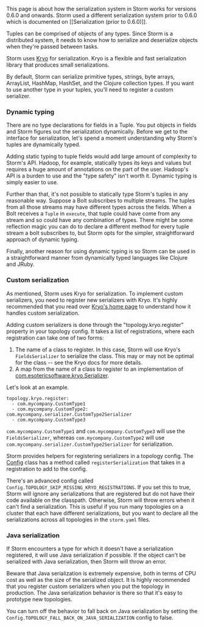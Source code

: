 This page is about how the serialization system in Storm works for versions 0.6.0 and onwards. Storm used a different serialization system prior to 0.6.0 which is documented on [[Serialization (prior to 0.6.0)]]. 

Tuples can be comprised of objects of any types. Since Storm is a distributed system, it needs to know how to serialize and deserialize objects when they're passed between tasks.

Storm uses [Kryo](http://code.google.com/p/kryo/) for serialization. Kryo is a flexible and fast serialization library that produces small serializations.

By default, Storm can serialize primitive types, strings, byte arrays, ArrayList, HashMap, HashSet, and the Clojure collection types. If you want to use another type in your tuples, you'll need to register a custom serializer.

### Dynamic typing

There are no type declarations for fields in a Tuple. You put objects in fields and Storm figures out the serialization dynamically. Before we get to the interface for serialization, let's spend a moment understanding why Storm's tuples are dynamically typed.

Adding static typing to tuple fields would add large amount of complexity to Storm's API. Hadoop, for example, statically types its keys and values but requires a huge amount of annotations on the part of the user. Hadoop's API is a burden to use and the "type safety" isn't worth it. Dynamic typing is simply easier to use.

Further than that, it's not possible to statically type Storm's tuples in any reasonable way. Suppose a Bolt subscribes to multiple streams. The tuples from all those streams may have different types across the fields. When a Bolt receives a `Tuple` in `execute`, that tuple could have come from any stream and so could have any combination of types. There might be some reflection magic you can do to declare a different method for every tuple stream a bolt subscribes to, but Storm opts for the simpler, straightforward approach of dynamic typing.

Finally, another reason for using dynamic typing is so Storm can be used in a straightforward manner from dynamically typed languages like Clojure and JRuby.

### Custom serialization

As mentioned, Storm uses Kryo for serialization. To implement custom serializers, you need to register new serializers with Kryo. It's highly recommended that you read over [Kryo's home page](http://code.google.com/p/kryo/) to understand how it handles custom serialization.

Adding custom serializers is done through the "topology.kryo.register" property in your topology config. It takes a list of registrations, where each registration can take one of two forms:

1. The name of a class to register. In this case, Storm will use Kryo's `FieldsSerializer` to serialize the class. This may or may not be optimal for the class -- see the Kryo docs for more details.
2. A map from the name of a class to register to an implementation of [com.esotericsoftware.kryo.Serializer](http://kryo.googlecode.com/svn/api/com/esotericsoftware/kryo/Serializer.html). 

Let's look at an example.

```
topology.kryo.register:
  - com.mycompany.CustomType1
  - com.mycompany.CustomType2: com.mycompany.serializer.CustomType2Serializer
  - com.mycompany.CustomType3
```

`com.mycompany.CustomType1` and `com.mycompany.CustomType3` will use the `FieldsSerializer`, whereas `com.mycompany.CustomType2` will use `com.mycompany.serializer.CustomType2Serializer` for serialization.

Storm provides helpers for registering serializers in a topology config. The [Config](http://nathanmarz.github.com/storm/doc/backtype/storm/Config.html) class has a method called `registerSerialization` that takes in a registration to add to the config.

There's an advanced config called `Config.TOPOLOGY_SKIP_MISSING_KRYO_REGISTRATIONS`. If you set this to true, Storm will ignore any serializations that are registered but do not have their code available on the classpath. Otherwise, Storm will throw errors when it can't find a serialization. This is useful if you run many topologies on a cluster that each have different serializations, but you want to declare all the serializations across all topologies in the `storm.yaml` files.

### Java serialization

If Storm encounters a type for which it doesn't have a serialization registered, it will use Java serialization if possible. If the object can't be serialized with Java serialization, then Storm will throw an error.

Beware that Java serialization is extremely expensive, both in terms of CPU cost as well as the size of the serialized object. It is highly recommended that you register custom serializers when you put the topology in production. The Java serialization behavior is there so that it's easy to prototype new topologies.

You can turn off the behavior to fall back on Java serialization by setting the `Config.TOPOLOGY_FALL_BACK_ON_JAVA_SERIALIZATION` config to false.